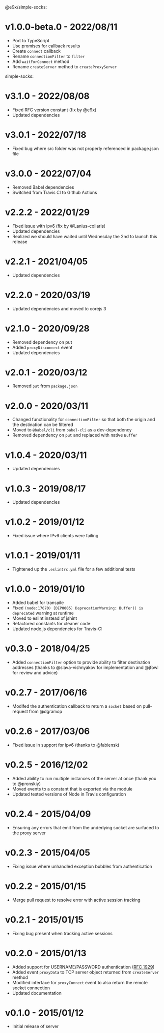 @e9x/simple-socks:

# v1.0.0-beta.0 - 2022/08/11

- Port to TypeScript
- Use promises for callback results
- Create `connect` callback
- Rename `connectionFilter` to `filter`
- Add `waitForConnect` method
- Rename `createServer` method to `createProxyServer`

simple-socks:

# v3.1.0 - 2022/08/08

- Fixed RFC version constant (fix by @e9x)
- Updated dependencies

# v3.0.1 - 2022/07/18

- Fixed bug where src folder was not properly referenced in package.json file

# v3.0.0 - 2022/07/04

- Removed Babel dependencies
- Switched from Travis CI to Github Actions

# v2.2.2 - 2022/01/29

- Fixed issue with ipv6 (fix by @Lanius-collaris)
- Updated dependencies
- Realized we should have waited until Wednesday the 2nd to launch this release

# v2.2.1 - 2021/04/05

- Updated dependencies

# v2.2.0 - 2020/03/19

- Updated dependencies and moved to corejs 3

# v2.1.0 - 2020/09/28

- Removed dependency on put
- Added `proxyDisconnect` event
- Updated dependencies

# v2.0.1 - 2020/03/12

- Removed `put` from `package.json`

# v2.0.0 - 2020/03/11

- Changed functionality for `connectionFilter` so that both the origin and the destination can be filtered
- Moved to `@babel/cli` from `babel-cli` as a dev-dependency
- Removed dependency on `put` and replaced with native `Buffer`

# v1.0.4 - 2020/03/11

- Updated dependencies

# v1.0.3 - 2019/08/17

- Updated dependencies

# v1.0.2 - 2019/01/12

- Fixed issue where IPv6 clients were failing

# v1.0.1 - 2019/01/11

- Tightened up the `.eslintrc.yml` file for a few additional tests

# v1.0.0 - 2019/01/10

- Added babel for transpile
- Fixed `(node:17070) [DEP0005] DeprecationWarning: Buffer() is deprecated` warning at runtime
- Moved to eslint instead of jshint
- Refactored constants for cleaner code
- Updated node.js dependencies for Travis-CI

# v0.3.0 - 2018/04/25

- Added `connectionFilter` option to provide ability to filter destination addresses (thanks to @slava-vishnyakov for implementation and @jfowl for review and advice)

# v0.2.7 - 2017/06/16

- Modifed the authentication callback to return a `socket` based on pull-request from @dgramop

# v0.2.6 - 2017/03/06

- Fixed issue in support for ipv6 (thanks to @fabiensk)

# v0.2.5 - 2016/12/02

- Added ability to run multiple instances of the server at once (thank you to @pronskiy)
- Moved events to a constant that is exported via the module
- Updated tested versions of Node in Travis configuration

# v0.2.4 - 2015/04/09

- Ensuring any errors that emit from the underlying socket are surfaced to the proxy server

# v0.2.3 - 2015/04/05

- Fixing issue where unhandled exception bubbles from authentication

# v0.2.2 - 2015/01/15

- Merge pull request to resolve error with active session tracking

# v0.2.1 - 2015/01/15

- Fixing bug present when tracking active sessions

# v0.2.0 - 2015/01/13

- Added support for USERNAME/PASSWORD authentication ([RFC 1929](https://www.ietf.org/rfc/rfc1929.txt))
- Added event `proxyData` to TCP server object returned from `createServer` method
- Modified interface for `proxyConnect` event to also return the remote socket connection
- Updated documentation

# v0.1.0 - 2015/01/12

- Initial release of server
